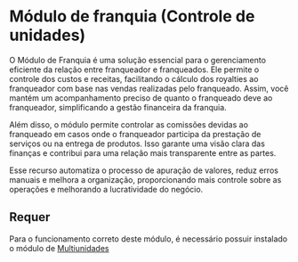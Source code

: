 # Módulo de franquia (Controle de unidades)

O Módulo de Franquia é uma solução essencial para o gerenciamento eficiente da relação entre franqueador e franqueados. Ele permite o controle dos custos e receitas, facilitando o cálculo dos royalties ao franqueador com base nas vendas realizadas pelo franqueado. Assim, você mantém um acompanhamento preciso de quanto o franqueado deve ao franqueador, simplificando a gestão financeira da franquia.

Além disso, o módulo permite controlar as comissões devidas ao franqueado em casos onde o franqueador participa da prestação de serviços ou na entrega de produtos. Isso garante uma visão clara das finanças e contribui para uma relação mais transparente entre as partes.

Esse recurso automatiza o processo de apuração de valores, reduz erros manuais e melhora a organização, proporcionando mais controle sobre as operações e melhorando a lucratividade do negócio.

## Requer

Para o funcionamento correto deste módulo, é necessário possuir instalado o módulo de [Multiunidades](/erp-v2/marketplace/extensions/br.com.gestao-online.module.multi-unidade/README.md)